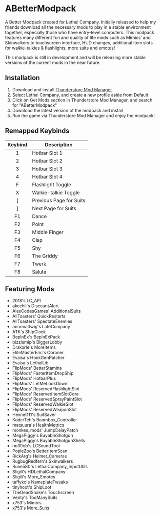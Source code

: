 # ABetterModpack

A Better Modpack created for Lethal Company. Initially released to help my friends download all the necessary mods to play
in a stable environment together, especially those who have entry-level computers. This modpack features many different fun 
and quality of life mods such as Mimics' and Skinwalkers to touchscreen interface, HUD changes, additional item slots 
for walkie-talkies & flashlights, more suits and emotes! 

This modpack is still in development and will be releasing more stable versions of the current mods in the near future.

## Installation

1. Download and install [Thunderstore Mod Manager](https://www.overwolf.com/app/Thunderstore-Thunderstore_Mod_Manager)
2. Select Lethal Company, and create a new profile aside from Default
3. Click on Get Mods section in Thunderstore Mod Manager, and search for "ABetterModpack"
4. Download the latest version of the modpack and install
5. Run the game via Thunderstore Mod Manager and enjoy the modpack!

## Remapped Keybinds

| Keybind | Description |
| :-----------: | ----------- |
| 1 | Hotbar Slot 1 |
| 2 | Hotbar Slot 2 |
| 3 | Hotbar Slot 3 |
| 4 | Hotbar Slot 4 |
| F | Flashlight Toggle |
| X | Walkie-talkie Toggle |
| [ | Previous Page for Suits |
| ] | Next Page for Suits |
| F1 | Dance |
| F2 | Point |
| F3 | Middle Finger |
| F4 | Clap |
| F5 | Shy |
| F6 | The Griddy |
| F7 | Twerk |
| F8 | Salute |

## Featuring Mods

- 2018's LC_API
- akechii's DiscountAlert
- AlexCodesGames' AdditionalSuits
- AllToasters' QuickRestarts
- AllToasters' SpectateEnemies
- anormaltwig's LateCompany
- ATK's ShipClock
- BepInEx's BepInExPack
- bizzlemip's BiggerLobby
- Drakorle's MoreItems
- EliteMasterEric's Coroner
- Evaisa's HookGenPatcher
- Evaisa's LethalLib
- FlipMods' BetterStamina
- FlipMods' FasterItemDropShip
- FlipMods' HotbarPlus
- FlipMods' LetMeLookDown
- FlipMods' ReservedFlashlightSlot
- FlipMods' ReservedItemSlotCore
- FlipMods' ReservedSprayPaintSlot
- FlipMods' ReservedWalkieSlot
- FlipMods' ReservedWeaponSlot
- Hexnet111's SuitSaver
- KoderTeh's Boombox_Controller
- matsuura's HealthMetrics
- monkes_mods' JumpDelayPatch
- MegaPiggy's BuyableShotgun
- MegaPiggy's BuyableShotgunShells
- no00ob's LCSoundTool
- PopleZoo's BetterItemScan
- RickArg's Helmet_Cameras
- RugbugRedfern's Skinwalkers
- Rune580's LethalCompany_InputUtils
- Sligili's HDLethalCompany
- Sligili's More_Emotes
- taffyko's NameplateTweaks
- tinyhoot's ShipLoot
- TheDeadSnake's Touchscreen
- Verity's TooManySuits
- x753's Mimics
- x753's More_Suits

